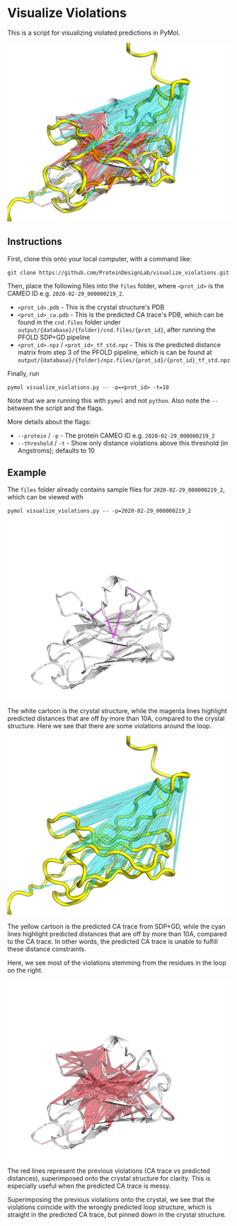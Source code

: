 # Visualize Violations

This is a script for visualizing violated predictions in PyMol.

![](images/all.png)

## Instructions

First, clone this onto your local computer, with a command like:

```
git clone https://github.com/ProteinDesignLab/visualize_violations.git
```

Then, place the following files into the `files` folder, where `<prot_id>` is the CAMEO ID e.g. `2020-02-29_000000219_2`.

- `<prot_id>.pdb` - This is the crystal structure's PDB
- `<prot_id>_ca.pdb` - This is the predicted CA trace's PDB, which can be found in the `cnd.files` folder under `output/{database}/{folder}/cnd.files/{prot_id}`, after running the PFOLD SDP+GD pipeline
- `<prot_id>.npz` / `<prot_id>_tf_std.npz` - This is the predicted distance matrix from step 3 of the PFOLD pipeline, which is can be found at `output/{database}/{folder}/npz.files/{prot_id}/{prot_id}_tf_std.npz`

Finally, run

```
pymol visualize_violations.py -- -p=<prot_id> -t=10
```

Note that we are running this with `pymol` and not `python`. Also note the `--` between the script and the flags.

More details about the flags:

- `--protein` / `-p` - The protein CAMEO ID e.g. `2020-02-29_000000219_2`
- `--threshold` / `-t` - Show only distance violations above this threshold (in Angstroms); defaults to 10

## Example

The `files` folder already contains sample files for `2020-02-29_000000219_2`, which can be viewed with 

```
pymol visualize_violations.py -- -p=2020-02-29_000000219_2
```

![](images/crystal-dist.png)

The white cartoon is the crystal structure, while the magenta lines highlight predicted distances that are off by more than 10A, compared to the crystal structure. Here we see that there are some violations around the loop.

![](images/ca-dist.png)

The yellow cartoon is the predicted CA trace from SDP+GD, while the cyan lines highlight predicted distances that are off by more than 10A, compared to the CA trace. In other words, the predicted CA trace is unable to fulfill these distance constraints.

Here, we see most of the violations stemming from the residues in the loop on the right.

![](images/ca-dist_crystal.png)

The red lines represent the previous violations (CA trace vs predicted distances), superimposed onto the crystal structure for clarity. This is especially useful when the predicted CA trace is messy.

Superimposing the previous violations onto the crystal, we see that the violations coincide with the wrongly predicted loop structure, which is straight in the predicted CA trace, but pinned down in the crystal structure.
